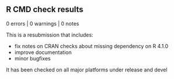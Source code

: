 ## R CMD check results

0 errors | 0 warnings | 0 notes

This is a resubmission that includes:

* fix notes on CRAN checks about missing dependency on R 4.1.0
* improve documentation
* minor bugfixes


It has been checked on all major platforms under release and devel
